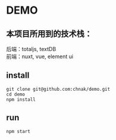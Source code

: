 # DEMO

## 本项目所用到的技术栈：
 后端：totaljs, textDB  
 前端：nuxt, vue, element ui

## install

```shell
git clone git@github.com:chnak/demo.git
cd demo
npm install
```

## run

```shell
npm start
```

